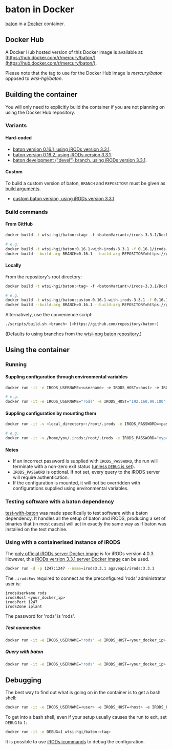 # baton in Docker
[baton](https://github.com/wtsi-npg/baton) in a [Docker](https://www.docker.com/) container.


## Docker Hub
A Docker Hub hosted version of this Docker image is available at: [https://hub.docker.com/r/mercury/baton/](https://hub.docker.com/r/mercury/baton/).

Please note that the tag to use for the Docker Hub image is *mercury/baton* opposed to *wtsi-hgi/baton*.


## Building the container
You will only need to explicitly build the container if you are not planning on using the Docker Hub repository.

### Variants
#### Hard-coded
- [baton version 0.16.1, using iRODs version 3.3.1](https://github.com/wtsi-hgi/docker-baton/tree/master/0.16.1/irods-3.3.1).
- [baton version 0.16.2, using iRODs version 3.3.1](https://github.com/wtsi-hgi/docker-baton/tree/master/0.16.2/irods-3.3.1).
- [baton development ("devel") branch, using iRODs version 3.3.1](https://github.com/wtsi-hgi/docker-baton/tree/master/0.16.2/irods-3.3.1).

#### Custom
To build a custom version of baton, ``BRANCH`` and ``REPOSITORY`` must be given as [build arguments](https://docs.docker.com/engine/reference/commandline/build/#set-build-time-variables-build-arg).
- [custom baton version, using iRODs version 3.3.1](https://github.com/wtsi-hgi/docker-baton/tree/master/custom/irods-3.3.1).

### Build commands
#### From GitHub
```bash
docker build -t wtsi-hgi/baton:<tag> -f <batonVariant>/irods-3.3.1/Dockerfile github.com/wtsi-hgi/docker-baton.git

# e.g.
docker build -t wtsi-hgi/baton:0.16.1-with-irods-3.3.1 -f 0.16.1/irods-3.3.1/Dockerfile github.com/wtsi-hgi/docker-baton.git
docker build --build-arg BRANCH=0.16.1 --build-arg REPOSITORY=https://github.com/wtsi-npg/baton.git -t wtsi-hgi/baton:custom-0.16.1-with-irods-3.3.1 -f custom/irods-3.3.1/Dockerfile github.com/wtsi-hgi/docker-baton.git
```

#### Locally
From the repository's root directory:
```bash
docker build -t wtsi-hgi/baton:<tag> -f <batonVariant>/irods-3.3.1/Dockerfile .

# e.g.
docker build -t wtsi-hgi/baton:custom-0.16.1-with-irods-3.3.1 -f 0.16.1/irods-3.3.1/Dockerfile .
docker build --build-arg BRANCH=0.16.1 --build-arg REPOSITORY=https://github.com/wtsi-npg/baton.git -t wtsi-hgi/baton:custom-0.16.1-with-irods-3.3.1 -f custom/irods-3.3.1/Dockerfile .
```

Alternatively, use the convenience script:
```bash
./scripts/build.sh <branch> [<https://github.com/repository/baton>]
```
(Defaults to using branches from the [wtsi-npg baton repository](https://github.com/wtsi-npg/baton).)


## Using the container
### Running
#### Suppling configuration through environmental variables
```bash
docker run -it -e IRODS_USERNAME=<username> -e IRODS_HOST=<host> -e IRODS_PORT=<port> -e IRODS_ZONE=<zone> -e IRODS_PASSWORD=<password> wtsi-hgi/baton:<tag> <baton_command>

# e.g.
docker run -it -e IRODS_USERNAME="rods" -e IRODS_HOST="192.168.99.100" -e IRODS_PORT=1247 -e IRODS_ZONE="iplant" -e IRODS_PASSWORD="rods" wtsi-hgi/baton:0.16.1-with-irods-3.3.1 baton
```

#### Suppling configuration by mounting them
```bash
docker run -it -v <local_directory>:/root/.irods -e IRODS_PASSWORD=<password> wtsi-hgi/baton:<tag> <baton_command>

# e.g.
docker run -it -v /home/you/.irods:/root/.irods -e IRODS_PASSWORD="mypassword" wtsi-hgi/baton:0.16.1-with-irods-3.3.1 baton
```

#### Notes
- If an incorrect password is supplied with `IRODS_PASSWORD`, the run will terminate with a non-zero exit status ([unless `DEBUG` is set](#debugging)).
- `IRODS_PASSWORD` is optional. If not set, every query to the iRODS server will require authentication.
- If the configuration is mounted, it will not be overridden with configurations supplied using environmental variables.


### Testing software with a baton dependency
[test-with-baton](https://github.com/wtsi-hgi/test-with-baton) was made specifically to test software with a baton dependency. It handles all the setup of
baton and iRODS, producing a set of binaries that (in most cases) will act in exactly the same way as if baton was installed on the test machine.


### Using with a containerised instance of iRODS
The [only official iRODs server Docker image](https://hub.docker.com/r/irods/icat/) is for iRODs version 4.0.3. However,
this [iRODs version 3.3.1 server Docker image](https://hub.docker.com/r/mercury/icat/) can be used.
```bash
docker run -d -p 1247:1247 --name=irods3.3.1 agaveapi/irods:3.3.1
```
The `.irodsEnv` required to connect as the preconfigured 'rods' administrator user is:
```
irodsUserName rods
irodsHost <your_docker_ip>
irodsPort 1247
irodsZone iplant
```
The password for 'rods' is 'rods'.

##### Test connection
```bash
docker run -it -e IRODS_USERNAME="rods" -e IRODS_HOST=<your_docker_ip> -e IRODS_PORT=1247 -e IRODS_ZONE="iplant" -e IRODS_PASSWORD="rods" wtsi-hgi/baton:<tag> ils
```

##### Query with baton
```bash
docker run -it -e IRODS_USERNAME="rods" -e IRODS_HOST=<your_docker_ip> -e IRODS_PORT=1247 -e IRODS_ZONE="iplant" -e IRODS_PASSWORD="rods" wtsi-hgi/baton:<tag> <baton_query>
```

## Debugging
The best way to find out what is going on in the container is to get a bash shell:
```bash
docker run -it -e IRODS_USERNAME=<user> -e IRODS_HOST=<host> -e IRODS_PORT=1247 -e IRODS_ZONE=<zone> wtsi-hgi/baton:<tag> bash
```
To get into a bash shell, even if your setup usually causes the run to exit, set `DEBUG` to `1`:
```bash
docker run -it -e DEBUG=1 wtsi-hgi/baton:<tag>
```

It is possible to use [iRODs icommands](https://docs.irods.org/master/icommands/user/) to debug the configuration.
